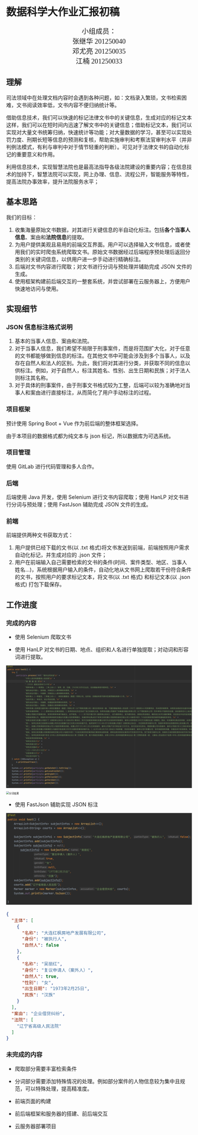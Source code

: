 # 数据科学大作业汇报初稿

<center><div style="font-family:华文中宋;font-size:14pt;">
    小组成员：<br>
    张继华 201250040<br>
    邓尤亮 201250035<br>
    江楠 201250033
</div></center>

## 理解

司法领域中在处理文档内容时会遇到各种问题，如：文档录入繁琐，文书检索困难，文书阅读效率低，文书内容不便归纳统计等。

借助信息技术，我们可以快速的标记法律文书中的关键信息，生成对应的标记文本这样，我们可以在短时间内迅速了解文书中的关键信息；借助标记文本，我们可以实现对大量文书统筹归纳，快速统计等功能；对大量数据的学习，甚至可以实现处罚力度、刑期长短等信息的预测和复核，帮助实施审判和考察法官审判水平（并非判例法模式，有利与审判中对于情节轻重的判断）。可见对于法律文书的自动化标记的重要意义和作用。

利用信息技术，实现智慧法院也是最高法指导各级法院建设的重要内容；在信息技术的加持下，智慧法院可以实现，网上办理、信息、流程公开，智能服务等特性，提高法院办事效率，提升法院服务水平；

## 基本思路

我们的目标：

1. 收集海量原始文书数据，对其进行关键信息的半自动化标注。包括**各个当事人信息**、案由和**法院信息**的提取。
2. 为用户提供美观且易用的前端交互界面。用户可以选择输入文书信息，或者使用我们的实时爬虫系统爬取文书。原始文书数据经过后端程序预处理后返回分类别的关键词信息，以供用户进一步手动进行精确标注。
3. 后端对文书内容进行爬取；对文书进行分词与预处理并辅助完成 JSON 文件的生成。
4. 使用框架构建前后端交互的一整套系统，并尝试部署在云服务器上，方便用户快速地访问与使用。

## 实现细节

###  JSON 信息标注格式说明

1. 基本的当事人信息、案由和法院。
2. 对于当事人信息，我们希望不局限于刑事案件，而是将范围扩大化，对于任意的文书都能够做到信息的标注。在其他文书中可能会涉及到多个当事人，以及存在自然人和法人的区别。为此，我们将对其进行分类，并获取不同的信息以供标注。例如，对于自然人，标注其姓名、性别、出生日期和民族；对于法人则标注其名称。
3. 对于具体的刑事案件，由于刑事文书格式较为工整，后端可以较为准确地对当事人和案由进行直接标注，从而简化了用户手动标注的过程。

### 项目框架

预计使用 Spring Boot + Vue 作为前后端的整体框架选择。

由于本项目的数据格式都为纯文本与 json 标记，所以数据库为可选系统。

### 项目管理

使用 GitLab 进行代码管理和多人合作。

### 后端

后端使用 Java 开发，使用 Selenium 进行文书内容爬取；使用 HanLP 对文书进行分词与预处理；使用 FastJson 辅助完成 JSON 文件的生成。

### 前端

前端提供两种文书获取方式：

1. 用户提供已经下载的文书(以 .txt 格式)将文书发送到前端，前端按照用户需求自动化标记，并生成对应的 .json 文件；
2. 用户在前端输入自己需要检索的文书的条件(时间、案件类型、地区、当事人姓名...)，系统根据用户输入的条件，自动化地从文书网上爬取若干份符合条件的文书，按照用户的要求标记文本，将文书(以 .txt 格式) 和标记文本(以 .json 格式) 打包下载保存。

## 工作进度

### 完成的内容

- 使用 Selenium 爬取文书

- 使用 HanLP 对文书的日期、地点、组织和人名进行单独提取；对动词和形容词进行提取。

<img src="汇报初稿.assets\image-20211206214745544.png" alt="分词程序展示" style="zoom: 50%;" />

<img src="C:\Users\Lenovo\Sync\Study\大二上\DataScience\Project\test2\project-report-draft\汇报初稿.assets\image-20211206214902954.png" alt="分词结果" style="zoom:48%;" />

- 使用 FastJson 辅助实现 JSON 标注

<img src="汇报初稿.assets\image-20211206215031456.png" alt="image-20211206215031456" style="zoom: 50%;" />

```json
{
  "主体": [
    {
      "名称": "大连红枫房地产发展有限公司",
      "身份": "被执行人",
      "自然人": false
    },
    {
      "名称": "吴丽红",
      "身份": "复议申请人（案外人）",
      "自然人": true,
      "性别": "女",
      "出生日期": "1973年2月25日",
      "民族": "汉族"
    }
  ],
  "案由": "企业借贷纠纷",
  "法院": [
    "辽宁省高级人民法院"
  ]
}
```



### 未完成的内容

- 爬取部分需要丰富检索条件

- 分词部分需要添加特殊情况的处理。例如部分案件的人物信息较为集中且规范，可以特殊处理，提高精准度。

- 前端页面的构建

- 前后端框架和服务器的搭建、前后端交互

- 云服务器部署项目